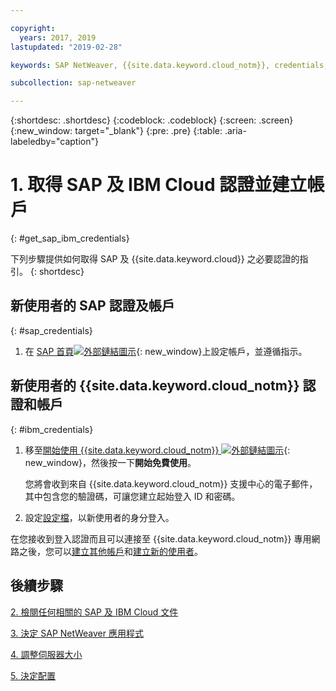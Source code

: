 ```yaml
---

copyright:
  years: 2017, 2019
lastupdated: "2019-02-28"

keywords: SAP NetWeaver, {{site.data.keyword.cloud_notm}}, credentials, SAP Certified

subcollection: sap-netweaver

---
```


{:shortdesc: .shortdesc}
{:codeblock: .codeblock}
{:screen: .screen}
{:new_window: target="_blank"}
{:pre: .pre}
{:table: .aria-labeledby="caption"}


# 1. 取得 SAP 及 IBM Cloud 認證並建立帳戶
{: #get_sap_ibm_credentials}

下列步驟提供如何取得 SAP 及 {{site.data.keyword.cloud}} 之必要認證的指引。
{: shortdesc}

## 新使用者的 SAP 認證及帳戶
{: #sap_credentials}

1. 在 [SAP 首頁![外部鏈結圖示](../../icons/launch-glyph.svg "外部鏈結圖示")](https://www.sap.com/){: new_window}上設定帳戶，並遵循指示。

## 新使用者的 {{site.data.keyword.cloud_notm}} 認證和帳戶
{: #ibm_credentials}

1. 移至[開始使用 {{site.data.keyword.cloud_notm}} ![外部鏈結圖示](../../icons/launch-glyph.svg "外部鏈結圖示")](https://www.ibm.com/cloud/get-started){: new_window}，然後按一下**開始免費使用**。

   您將會收到來自 {{site.data.keyword.cloud_notm}} 支援中心的電子郵件，其中包含您的驗證碼，可讓您建立起始登入 ID 和密碼。

2. 設定[設定檔](/docs/account?topic=account-usersettings#profile-photo)，以新使用者的身分登入。

在您接收到登入認證而且可以連接至 {{site.data.keyword.cloud_notm}} 專用網路之後，您可以[建立其他帳戶](/docs/customer-portal?topic=customer-portal-getting-started#getting-started)和[建立新的使用者](/docs/customer-portal?topic=customer-portal-getting-started#users-permissions)。

## 後續步驟

  [2. 檢閱任何相關的 SAP 及 IBM Cloud 文件](/docs/infrastructure/sap-netweaver?topic=sap-netweaver-review_doc#review_doc)

  [3. 決定 SAP NetWeaver 應用程式](/docs/infrastructure/sap-netweaver?topic=sap-netweaver-3-determining-your-sap-netweaver-applications#3-determining-your-sap-netweaver-applications)

  [4. 調整伺服器大小](/docs/infrastructure/sap-netweaver?topic=sap-netweaver-size_the_server#size_the_server)

  [5. 決定配置](/docs/infrastructure/sap-netweaver?topic=sap-netweaver-determine_configuration#determine_configuration)
